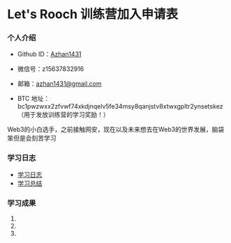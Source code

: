 # Let's Rooch 训练营加入申请表

### 个人介绍

* Github ID：[Azhan1431](https://github.com/Azhan1431)

* 微信号：z15637832916

* 邮箱：azhan1431@gmail.com

* BTC 地址：bc1pwzwxx2zfvwf74xkdjnqelv5fe34msy8qanjstv8xtwxgpltr2ynsetskez（用于发放训练营的学习奖励！）

Web3的小白选手，之前接触网安，现在以及未来想去在Web3的世界发展，脑袋笨但是会刻苦学习

### 学习日志

- [学习日志](journal.md)
- [学习总结](summary.md)

### 学习成果

1.

2.

3.

